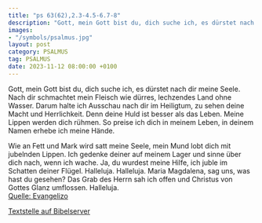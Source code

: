 ```yaml
---
title: "ps 63(62),2.3-4.5-6.7-8"
description: "Gott, mein Gott bist du, dich suche ich, es dürstet nach dir meine Seele. Nach dir schmachtet mein Fleisch wie dürres, lechzendes Land ohne Wasser. Darum halte ich Ausschau nach dir im Heiligtum, zu sehen deine Macht und Herrlichkeit. Denn deine Huld ist besser als das Leben. Mei...."
images:
- "/symbols/psalmus.jpg"
layout: post
category: PSALMUS
tag: PSALMUS
date: 2023-11-12 08:00:00 +0100
---
```

Gott, mein Gott bist du, dich suche ich, es dürstet nach dir meine Seele. Nach dir schmachtet mein Fleisch wie dürres, lechzendes Land ohne Wasser.
Darum halte ich Ausschau nach dir im Heiligtum, zu sehen deine Macht und Herrlichkeit.
Denn deine Huld ist besser als das Leben. Meine Lippen werden dich rühmen.<!--more-->
So preise ich dich in meinem Leben, in deinem Namen erhebe ich meine Hände.

Wie an Fett und Mark wird satt meine Seele, mein Mund lobt dich mit jubelnden Lippen.
Ich gedenke deiner auf meinem Lager und sinne über dich nach, wenn ich wache.
Ja, du wurdest meine Hilfe, ich juble im Schatten deiner Flügel. Halleluja. Halleluja. Maria Magdalena, sag uns, was hast du gesehen? Das Grab des Herrn sah ich offen und Christus von Gottes Glanz umflossen. Halleluja.<br>
[Quelle: Evangelizo](https://evangeliumtagfuertag.org/DE/gospel)

[Textstelle auf Bibelserver](https://www.bibleserver.com/EU/ps63(62),2.3-4.5-6.7-8)
